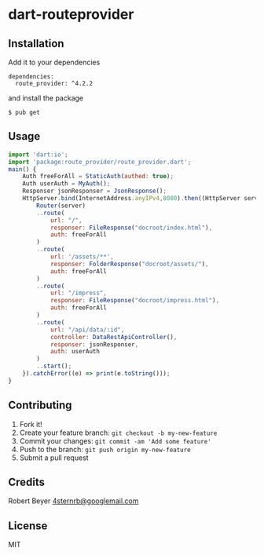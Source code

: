 # dart-routeprovider

## Installation

Add it to your dependencies
```
dependencies:
  route_provider: ^4.2.2
```

and install the package
```
$ pub get
```

## Usage
```javascript
import 'dart:io';
import 'package:route_provider/route_provider.dart';
main() {
    Auth freeForAll = StaticAuth(authed: true);
    Auth userAuth = MyAuth();
    Responser jsonResponser = JsonResponse();
    HttpServer.bind(InternetAddress.anyIPv4,8080).then((HttpServer server){
        Router(server)
        ..route(
            url: "/",
            responser: FileResponse("docroot/index.html"),
            auth: freeForAll
        )
        ..route(
            url: '/assets/**',
            responser: FolderResponse("docroot/assets/"),
            auth: freeForAll
        )
        ..route(
            url: "/impress",
            responser: FileResponse("docroot/impress.html"),
            auth: freeForAll
        )
        ..route(
            url: "/api/data/:id",
            controller: DataRestApiController(),
            responser: jsonResponser,
            auth: userAuth
        )
        ..start();
    }).catchError((e) => print(e.toString()));
}
```

## Contributing

1. Fork it!
2. Create your feature branch: `git checkout -b my-new-feature`
3. Commit your changes: `git commit -am 'Add some feature'`
4. Push to the branch: `git push origin my-new-feature`
5. Submit a pull request

## Credits

Robert Beyer <4sternrb@googlemail.com>

## License

MIT
